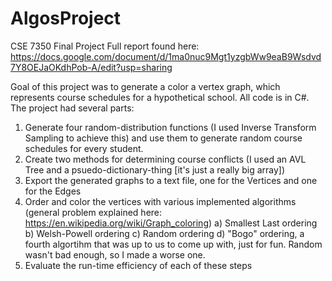 # AlgosProject

CSE 7350 Final Project
Full report found here: https://docs.google.com/document/d/1ma0nuc9Mgt1yzgbWw9eaB9Wsdvd7Y8OEJaOKdhPob-A/edit?usp=sharing

Goal of this project was to generate a color a vertex graph, which represents course schedules for a hypothetical school.
All code is in C#.
The project had several parts:

1) Generate four random-distribution functions (I used Inverse Transform Sampling to achieve this) and use them to generate random course schedules for every student.
2) Create two methods for determining course conflicts (I used an AVL Tree and a psuedo-dictionary-thing [it's just a really big array])
3) Export the generated graphs to a text file, one for the Vertices and one for the Edges
4) Order and color the vertices with various implemented algorithms (general problem explained here: https://en.wikipedia.org/wiki/Graph_coloring)
    a) Smallest Last ordering
    b) Welsh-Powell ordering
    c) Random ordering
    d) "Bogo" ordering, a fourth algortihm that was up to us to come up with, just for fun. Random wasn't bad enough, so I made a worse one.
5) Evaluate the run-time efficiency of each of these steps
 
